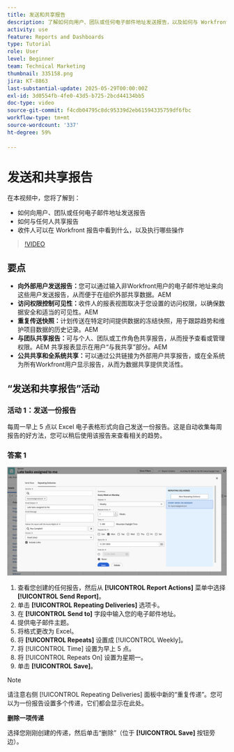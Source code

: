 ```yaml
---
title: 发送和共享报告
description: 了解如何向用户、团队或任何电子邮件地址发送报告，以及如何与 Workfront 中的任何人共享报告。
activity: use
feature: Reports and Dashboards
type: Tutorial
role: User
level: Beginner
team: Technical Marketing
thumbnail: 335158.png
jira: KT-8863
last-substantial-update: 2025-05-29T00:00:00Z
exl-id: 3d0554fb-4fe0-43d5-b725-2bcd44134bb5
doc-type: video
source-git-commit: f4cdb04795c8dc95339d2eb61594335759df6fbc
workflow-type: tm+mt
source-wordcount: '337'
ht-degree: 59%

---
```


# 发送和共享报告

在本视频中，您将了解到：

* 如何向用户、团队或任何电子邮件地址发送报告
* 如何与任何人共享报告
* 收件人可以在 Workfront 报告中看到什么，以及执行哪些操作

>[!VIDEO](https://video.tv.adobe.com/v/335158/?quality=12&learn=on)

## 要点

* **向外部用户发送报告：**&#x200B;您可以通过输入非Workfront用户的电子邮件地址来向这些用户发送报告，从而便于在组织外部共享数据。&#x200B;AEM
* **访问权限控制可见性：**&#x200B;收件人的报表视图取决于您设置的访问权限，以确保数据安全和适当的可见性。&#x200B;AEM
* **重复传送快照：**&#x200B;计划传送在特定时间提供数据的冻结快照，用于跟踪趋势和维护项目数据的历史记录。&#x200B;AEM
* **与团队共享报告：**&#x200B;可与个人、团队或工作角色共享报告，从而授予查看或管理权限。&#x200B;AEM 共享报表显示在用户“与我共享”部分。&#x200B;AEM
* **公共共享和全系统共享：**&#x200B;可以通过公共链接为外部用户共享报告，或在全系统为所有Workfront用户显示报告，从而为数据共享提供灵活性。


## “发送和共享报告”活动

### 活动 1：发送一份报告

每周一早上 5 点以 Excel 电子表格形式向自己发送一份报告。这是自动收集每周报告的好方法，您可以稍后使用该报告来查看相关的趋势。

### 答案 1

![设置重复报告传递的屏幕图像](assets/send-a-report.png)

1. 查看您创建的任何报告，然后从 **[!UICONTROL Report Actions]** 菜单中选择 **[!UICONTROL Send Report]**。
1. 单击 **[!UICONTROL Repeating Deliveries]** 选项卡。
1. 在 **[!UICONTROL Send to]** 字段中输入您的电子邮件地址。
1. 提供电子邮件主题。
1. 将格式更改为 Excel。
1. 将 **[!UICONTROL Repeats]** 设置成 [!UICONTROL Weekly]。
1. 将 [!UICONTROL Time] 设置为早上 5 点。
1. 将 [!UICONTROL Repeats On] 设置为星期一。
1. 单击 **[!UICONTROL Save]**。

>[!NOTE]
>
>请注意右侧 [!UICONTROL Repeating Deliveries] 面板中新的“重复传递”。您可以为一份报告设置多个传递，它们都会显示在此处。

**删除一项传递**

选择您刚刚创建的传递，然后单击“删除”（位于 **[!UICONTROL Save]** 按钮旁边）。

